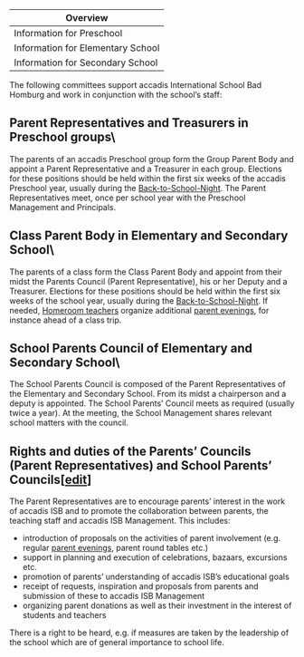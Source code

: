 | Overview |
| --- |
| Information for Preschool | yes |
| Information for Elementary School | yes |
| Information for Secondary School | yes |

The following committees support accadis International School Bad Homburg and work in conjunction with the school’s staff:

## Parent Representatives and Treasurers in Preschool groups\ 

The parents of an accadis Preschool group form the Group Parent Body and appoint a Parent Representative and a Treasurer in each group. Elections for these positions should be held within the first six weeks of the accadis Preschool year, usually during the [Back-to-School-Night](https://en.wiki.accadis-isb.net/Parent_Evenings,_Parent_Meetings_and_Parent_Teacher_Conferences "Parent Evenings, Parent Meetings and Parent Teacher Conferences"). The Parent Representatives meet, once per school year with the Preschool Management and Principals.

## Class Parent Body in Elementary and Secondary School\ 

The parents of a class form the Class Parent Body and appoint from their midst the Parents Council (Parent Representative), his or her Deputy and a Treasurer. Elections for these positions should be held within the first six weeks of the school year, usually during the [Back-to-School-Night](https://en.wiki.accadis-isb.net/Parent_Evenings,_Parent_Meetings_and_Parent_Teacher_Conferences "Parent Evenings, Parent Meetings and Parent Teacher Conferences"). If needed, [Homeroom teachers](https://en.wiki.accadis-isb.net/Homeroom_Teacher_and_Subject_Teacher "Homeroom Teacher and Subject Teacher") organize additional [parent evenings](https://en.wiki.accadis-isb.net/Parent_Evenings,_Parent_Meetings_and_Parent_Teacher_Conferences "Parent Evenings, Parent Meetings and Parent Teacher Conferences"), for instance ahead of a class trip.

## School Parents Council of Elementary and Secondary School\ 

The School Parents Council is composed of the Parent Representatives of the Elementary and Secondary School. From its midst a chairperson and a deputy is appointed. The School Parents’ Council meets as required (usually twice a year). At the meeting, the School Management shares relevant school matters with the council.

## Rights and duties of the Parents’ Councils (Parent Representatives) and School Parents’ Councils\[[edit](https://en.wiki.accadis-isb.net/index.php?title=Committees&action=edit&section=4 "Edit section: Rights and duties of the Parents’ Councils (Parent Representatives) and School Parents’ Councils")\]

The Parent Representatives are to encourage parents’ interest in the work of accadis ISB and to promote the collaboration between parents, the teaching staff and accadis ISB Management. This includes:

-   introduction of proposals on the activities of parent involvement (e.g. regular [parent evenings](https://en.wiki.accadis-isb.net/Parent_Evenings,_Parent_Meetings_and_Parent_Teacher_Conferences "Parent Evenings, Parent Meetings and Parent Teacher Conferences"), parent round tables etc.)
-   support in planning and execution of celebrations, bazaars, excursions etc.
-   promotion of parents’ understanding of accadis ISB’s educational goals
-   receipt of requests, inspiration and proposals from parents and submission of these to accadis ISB Management
-   organizing parent donations as well as their investment in the interest of students and teachers

There is a right to be heard, e.g. if measures are taken by the leadership of the school which are of general importance to school life.